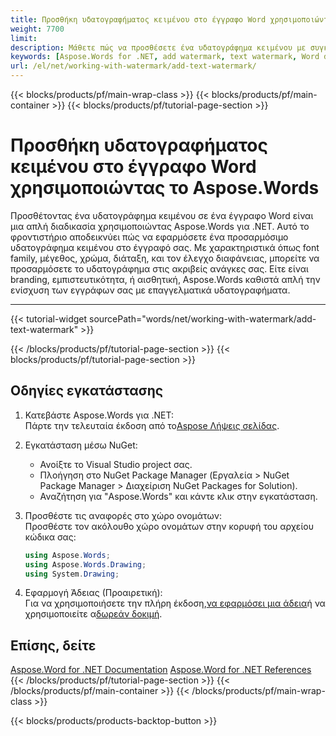 ```yaml
---
title: Προσθήκη υδατογραφήματος κειμένου στο έγγραφο Word χρησιμοποιώντας το Aspose.Words για .NET
weight: 7700
limit: 
description: Μάθετε πώς να προσθέσετε ένα υδατογράφημα κειμένου με συγκεκριμένες επιλογές σε ένα έγγραφο Word χρησιμοποιώντας Aspose.Words για .NET. Ακολουθήστε απλά βήματα για να προσαρμόσετε και να αποθηκεύσετε το έγγραφό σας.
keywords: [Aspose.Words for .NET, add watermark, text watermark, Word document, watermark customization, .NET example, document processing]
url: /el/net/working-with-watermark/add-text-watermark/
---
```

{{< blocks/products/pf/main-wrap-class >}}
{{< blocks/products/pf/main-container >}}
{{< blocks/products/pf/tutorial-page-section >}}

# Προσθήκη υδατογραφήματος κειμένου στο έγγραφο Word χρησιμοποιώντας το Aspose.Words
Προσθέτοντας ένα υδατογράφημα κειμένου σε ένα έγγραφο Word είναι μια απλή διαδικασία χρησιμοποιώντας Aspose.Words για .NET. Αυτό το φροντιστήριο αποδεικνύει πώς να εφαρμόσετε ένα προσαρμόσιμο υδατογράφημα κειμένου στο έγγραφό σας. Με χαρακτηριστικά όπως font family, μέγεθος, χρώμα, διάταξη, και τον έλεγχο διαφάνειας, μπορείτε να προσαρμόσετε το υδατογράφημα στις ακριβείς ανάγκες σας. Είτε είναι branding, εμπιστευτικότητα, ή αισθητική, Aspose.Words καθιστά απλή την ενίσχυση των εγγράφων σας με επαγγελματικά υδατογραφήματα.  

---
{{< tutorial-widget sourcePath="words/net/working-with-watermark/add-text-watermark" >}}

{{< /blocks/products/pf/tutorial-page-section >}}
{{< blocks/products/pf/tutorial-page-section >}}
## Οδηγίες εγκατάστασης  
1. Κατεβάστε Aspose.Words για .NET:  
   Πάρτε την τελευταία έκδοση από το[Aspose Λήψεις σελίδας](https://releases.aspose.com/words/net/).  

2. Εγκατάσταση μέσω NuGet:  
   * Ανοίξτε το Visual Studio project σας.  
   * Πλοήγηση στο NuGet Package Manager (Εργαλεία > NuGet Package Manager > Διαχείριση NuGet Packages for Solution).  
   * Αναζήτηση για "Aspose.Words" και κάντε κλικ στην εγκατάσταση.  

3. Προσθέστε τις αναφορές στο χώρο ονομάτων:  
   Προσθέστε τον ακόλουθο χώρο ονομάτων στην κορυφή του αρχείου κώδικα σας:  
   ```csharp
   using Aspose.Words;
   using Aspose.Words.Drawing;
   using System.Drawing;
   ```  

4. Εφαρμογή Άδειας (Προαιρετική):  
   Για να χρησιμοποιήσετε την πλήρη έκδοση,[να εφαρμόσει μια άδεια](https://purchase.aspose.com/temporary-license/)ή να χρησιμοποιείτε α[δωρεάν δοκιμή](https://releases.aspose.com/).  

## Επίσης, δείτε
[Aspose.Word for .NET Documentation](https://docs.aspose.com/words/net/)
[Aspose.Word for .NET References](https://reference.aspose.com/words/net/)
{{< /blocks/products/pf/tutorial-page-section >}}
{{< /blocks/products/pf/main-container >}}
{{< /blocks/products/pf/main-wrap-class >}}

{{< blocks/products/products-backtop-button >}}